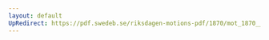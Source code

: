 ```yaml
---
layout: default
UpRedirect: https://pdf.swedeb.se/riksdagen-motions-pdf/1870/mot_1870__ak__00014/mot_1870__ak__00014_002.pdf
---
```

